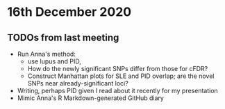 # 16th December 2020

## TODOs from last meeting

* Run Anna's method: 
  * use lupus and PID, 
  * How do the newly significant SNPs differ from those for cFDR? 
  * Construct Manhattan plots for SLE and PID overlap; are the novel SNPs near already-significant loci?
* Writing, perhaps PID given I read about it recently for my presentation
* Mimic Anna's R Markdown-generated GitHub diary
    
    

